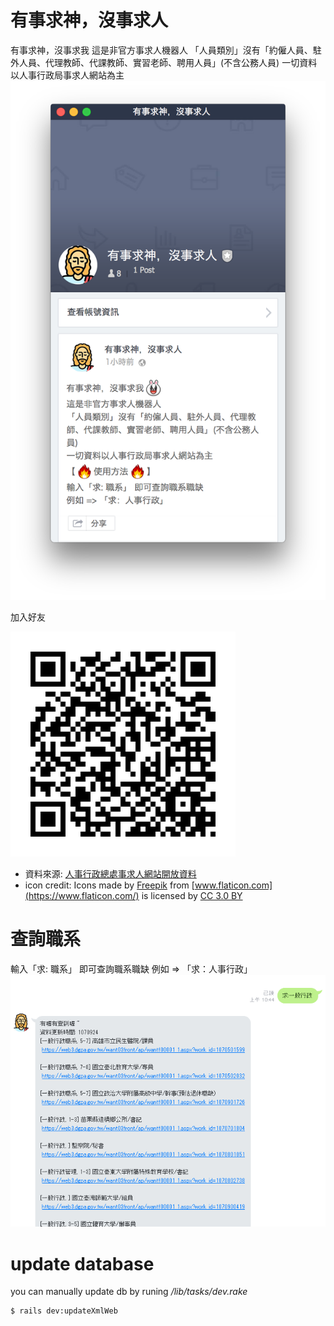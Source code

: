 # 有事求神，沒事求人
有事求神，沒事求我
這是非官方事求人機器人
「人員類別」沒有「約僱人員、駐外人員、代理教師、代課教師、實習老師、聘用人員」(不含公務人員)
一切資料以人事行政局事求人網站為主
![ask_god](https://github.com/spreered/ask-job/blob/master/readme_img/Screen-Shot-2018-09-07-at-3.47.30-PM.png)

加入好友

![add_friend](https://github.com/spreered/ask-job/blob/master/readme_img/m9E3sYjl8V.png)

- 資料來源: [人事行政總處事求人網站開放資料](https://web3.dgpa.gov.tw/WANT03FRONT/AP/WANTF00003.aspx)
- icon credit: Icons made by [Freepik](http://www.freepik.com) from [www.flaticon.com](https://www.flaticon.com/) is licensed by [CC 3.0 BY](http://creativecommons.org/licenses/by/3.0/)

# 查詢職系
輸入「求: 職系」 即可查詢職系職缺
例如 => 「求：人事行政」
![ask](https://github.com/spreered/ask-job/blob/master/readme_img/askgod3.png)

# update database
you can manually update db by runing _/lib/tasks/dev.rake_
```bash
$ rails dev:updateXmlWeb
````

